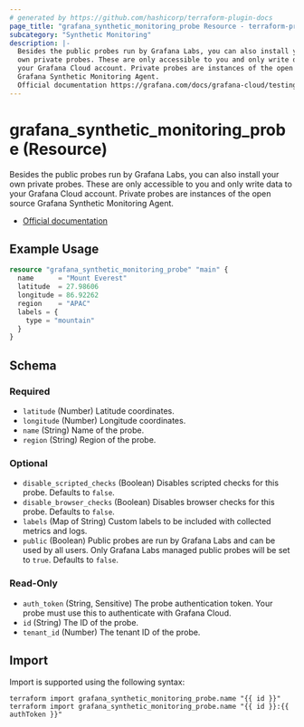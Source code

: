 ```yaml
---
# generated by https://github.com/hashicorp/terraform-plugin-docs
page_title: "grafana_synthetic_monitoring_probe Resource - terraform-provider-grafana"
subcategory: "Synthetic Monitoring"
description: |-
  Besides the public probes run by Grafana Labs, you can also install your
  own private probes. These are only accessible to you and only write data to
  your Grafana Cloud account. Private probes are instances of the open source
  Grafana Synthetic Monitoring Agent.
  Official documentation https://grafana.com/docs/grafana-cloud/testing/synthetic-monitoring/set-up/set-up-private-probes/
---
```


# grafana_synthetic_monitoring_probe (Resource)

Besides the public probes run by Grafana Labs, you can also install your
own private probes. These are only accessible to you and only write data to
your Grafana Cloud account. Private probes are instances of the open source
Grafana Synthetic Monitoring Agent.

* [Official documentation](https://grafana.com/docs/grafana-cloud/testing/synthetic-monitoring/set-up/set-up-private-probes/)

## Example Usage

```terraform
resource "grafana_synthetic_monitoring_probe" "main" {
  name      = "Mount Everest"
  latitude  = 27.98606
  longitude = 86.92262
  region    = "APAC"
  labels = {
    type = "mountain"
  }
}
```

<!-- schema generated by tfplugindocs -->
## Schema

### Required

- `latitude` (Number) Latitude coordinates.
- `longitude` (Number) Longitude coordinates.
- `name` (String) Name of the probe.
- `region` (String) Region of the probe.

### Optional

- `disable_scripted_checks` (Boolean) Disables scripted checks for this probe. Defaults to `false`.
- `disable_browser_checks` (Boolean) Disables browser checks for this probe. Defaults to `false`.
- `labels` (Map of String) Custom labels to be included with collected metrics and logs.
- `public` (Boolean) Public probes are run by Grafana Labs and can be used by all users. Only Grafana Labs managed public probes will be set to `true`. Defaults to `false`.

### Read-Only

- `auth_token` (String, Sensitive) The probe authentication token. Your probe must use this to authenticate with Grafana Cloud.
- `id` (String) The ID of the probe.
- `tenant_id` (Number) The tenant ID of the probe.

## Import

Import is supported using the following syntax:

```shell
terraform import grafana_synthetic_monitoring_probe.name "{{ id }}"
terraform import grafana_synthetic_monitoring_probe.name "{{ id }}:{{ authToken }}"
```
